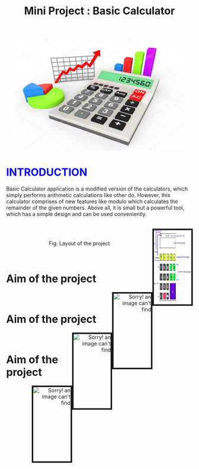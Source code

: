 # <p align = "center"> Mini Project : Basic Calculator </p>
<br>
<p align="center">
  <img width="460" height="300" src="https://github.com/sanjiv576/BasicCalculatorMiniProject/blob/master/images/cover.jpeg">
</p>

<p> <font color=blue><h1>INTRODUCTION </font></h1> </p>

Basic Calculator application is a modified version of the calculators, which simply performs arithmetic calculations like other do. However, this calculator comprises of new features like modulo which calculates the remainder of the given numbers. Above all, it is small but a powerful tool, which has a simple design and can be used conveniently.
<br>
<br>
 <p align = "right"><img src="https://github.com/sanjiv576/BasicCalculatorMiniProject/blob/master/images/basic_calculator_design.png"  style="width: 20%; height: 200px; float:right;" border="4" alt="Sorry! an image can't find">
  <br>
 <p align = "center">Fig: Layout of the project</p>
 <br>
 
 <h1>Aim of the project</h1>
 
<p align = "right"><img src="https://github.com/sanjiv576/BasicCalculatorMiniProject/blob/master/images/aim_of_project.png![image](https://user-images.githubusercontent.com/83968516/125275864-42e1e280-e32f-11eb-9c1b-fa8e60e3f0b7.png)
"  style="width: 20%; height: 200px; float:right;" border="4" alt="Sorry! an image can't find">
  <br>
  
<h1>Aim of the project</h1>
 
<p align = "right"><img src=""  style="width: 20%; height: 200px; float:right;" border="4" alt="Sorry! an image can't find">
  <br>
  <h1>Aim of the project</h1>
 
<p align = "right"><img src=""  style="width: 20%; height: 200px; float:right;" border="4" alt="Sorry! an image can't find">
  <br>
